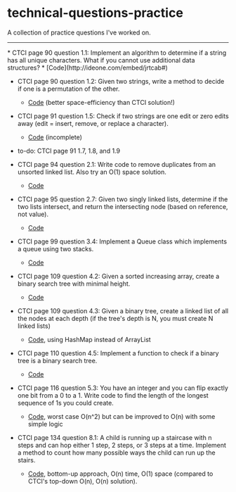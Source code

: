 # technical-questions-practice
A collection of practice questions I've worked on.
<hr>
* CTCI page 90 question 1.1:
Implement an algorithm to determine if a string has all unique characters. What if you cannot use additional data structures?
  * [Code](http://ideone.com/embed/jrtcab#)

* CTCI page 90 question 1.2: 
Given two strings, write a method to decide if one is a permutation of the other.
  * [Code](http://ideone.com/xjYP6B) (better space-efficiency than CTCI solution!)

* CTCI page 91 question 1.5:
Check if two strings are one edit or zero edits away (edit = insert, remove, or replace a character).
  * [Code](http://ideone.com/yUTcNY) (incomplete)

* to-do: CTCI page 91 1.7, 1.8, and 1.9

* CTCI page 94 question 2.1:
Write code to remove duplicates from an unsorted linked list. Also try an O(1) space solution.
  * [Code](http://ideone.com/rmQ5Rn)

* CTCI page 95 question 2.7:
Given two singly linked lists, determine if the two lists intersect, and return the intersecting node (based on reference, not value).
  * [Code](http://ideone.com/KwJqfy)

* CTCI page 99 question 3.4:
Implement a Queue class which implements a queue using two stacks.
  * [Code](http://ideone.com/p2kyu3)

* CTCI page 109 question 4.2: Given a sorted increasing array, create a binary search tree with minimal height.
  * [Code](http://ideone.com/wekUzn)

* CTCI page 109 question 4.3: Given a binary tree, create a linked list of all the nodes at each depth (if the tree's depth is N, you must create N linked lists)
  * [Code](http://ideone.com/tYH7Mj), using HashMap instead of ArrayList

* CTCI page 110 question 4.5: Implement a function to check if a binary tree is a binary search tree.
  * [Code](http://ideone.com/8oTq3U)
  
* CTCI page 116 question 5.3: You have an integer and you can flip exactly one bit from a 0 to a 1. Write code to find the length of the longest sequence of 1s you could create.
  * [Code](http://ideone.com/9Vujnx), worst case O(n^2) but can be improved to O(n) with some simple logic

* CTCI page 134 question 8.1: A child is running up a staircase with n steps and can hop either 1 step, 2 steps, or 3 steps at a time. Implement a method to count how many possible ways the child can run up the stairs.
  * [Code](http://ideone.com/TjzBnK), bottom-up approach, O(n) time, O(1) space (compared to CTCI's top-down O(n), O(n) solution).
